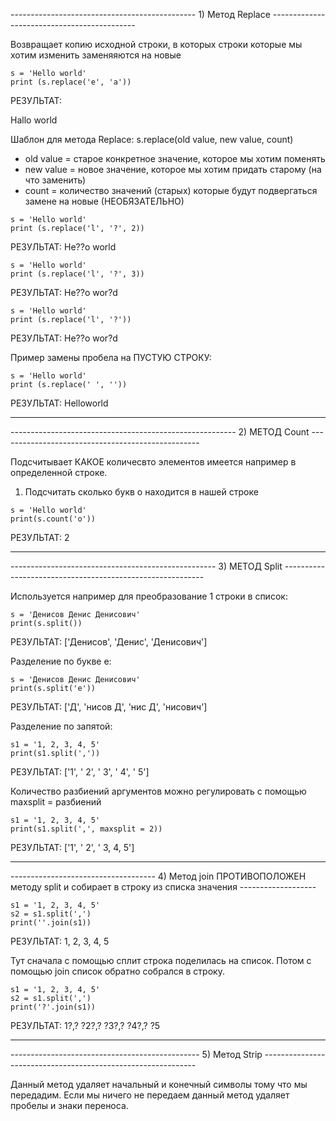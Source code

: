 ---------------------------------------------- 1) Метод Replace -------------------------------------------- 

Возвращает копию исходной строки, в которых строки которые мы хотим изменить заменяяются на новые

```
s = 'Hello world'
print (s.replace('e', 'a'))
```

РЕЗУЛЬТАТ:

Hallo world

Шаблон для метода Replace: s.replace(old value, new value, count)

- old value = старое конкретное значение, которое мы хотим поменять
- new value = новое значение, которое мы хотим придать старому (на что заменить)
- count = количество значений (старых) которые будут подвергаться замене на новые (НЕОБЯЗАТЕЛЬНО)

```
s = 'Hello world'
print (s.replace('l', '?', 2))
```

РЕЗУЛЬТАТ: He??o world

```
s = 'Hello world'
print (s.replace('l', '?', 3))
```

РЕЗУЛЬТАТ: He??o wor?d

```
s = 'Hello world'
print (s.replace('l', '?'))
```

РЕЗУЛЬТАТ: He??o wor?d

Пример замены пробела на ПУСТУЮ СТРОКУ:

```
s = 'Hello world'
print (s.replace(' ', ''))
```

РЕЗУЛЬТАТ: Helloworld

_____________________________________

-------------------------------------------------------- 2) МЕТОД Count --------------------------------------------------

Подсчитывает КАКОЕ количесвто элементов имеется например в определенной строке. 

1) Подсчитать сколько букв о находится в нашей строке 

```
s = 'Hello world'
print(s.count('o'))
```

РЕЗУЛЬТАТ: 2

__________________________________________________________

--------------------------------------------------- 3) МЕТОД Split ----------------------------------------------------------

Используется например для преобразование 1 строки в список:

```
s = 'Денисов Денис Денисович'
print(s.split())
```

РЕЗУЛЬТАТ: ['Денисов', 'Денис', 'Денисович']

Разделение по букве е:

```
s = 'Денисов Денис Денисович'
print(s.split('е'))
```

РЕЗУЛЬТАТ: ['Д', 'нисов Д', 'нис Д', 'нисович']

Разделение по запятой:

```
s1 = '1, 2, 3, 4, 5'
print(s1.split(','))
```

РЕЗУЛЬТАТ: ['1', ' 2', ' 3', ' 4', ' 5']

Количество разбиений аргументов можно регулировать с помощью maxsplit = <amount> разбиений 

```
s1 = '1, 2, 3, 4, 5'
print(s1.split(',', maxsplit = 2))
```

РЕЗУЛЬТАТ: ['1', ' 2', ' 3, 4, 5']
  
_____________________________________________________________________________
  
------------------------------------ 4) Метод join ПРОТИВОПОЛОЖЕН методу split и собирает в строку из списка значения -------------------

```
s1 = '1, 2, 3, 4, 5'
s2 = s1.split(',')
print(''.join(s1))
```

РЕЗУЛЬТАТ: 1, 2, 3, 4, 5
  
Тут сначала с помощью сплит строка поделилась на список. Потом с помощью join список обратно собрался в строку. 

```
s1 = '1, 2, 3, 4, 5'
s2 = s1.split(',')
print('?'.join(s1))
```
  
РЕЗУЛЬТАТ: 1?,? ?2?,? ?3?,? ?4?,? ?5
  
______________________________________________________________
  
----------------------------------------------- 5) Метод Strip -------------------------------------------------------------
  
Данный метод удаляет начальный и конечный символы тому что мы передадим. Если мы ничего не передаем данный метод удаляет пробелы и знаки переноса. 
  
  

  
